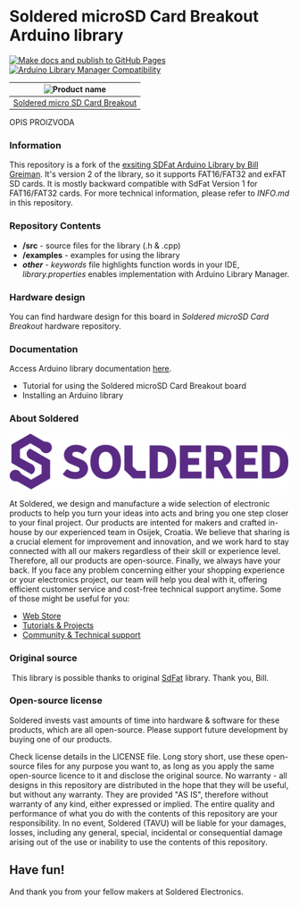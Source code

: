 # Soldered microSD Card Breakout Arduino library

[![Make docs and publish to GitHub Pages](https://github.com/SolderedElectronics/Soldered-SD-Card-Arduino-Library/actions/workflows/make_docs.yml/badge.svg?branch=dev)](https://github.com/SolderedElectronics/Soldered-SD-Card-Arduino-Library/actions/workflows/make_docs.yml)
[![Arduino Library Manager Compatibility](https://github.com/SolderedElectronics/Soldered-SD-Card-Arduino-Library/actions/workflows/arduino_lint.yml/badge.svg?branch=dev)](https://github.com/SolderedElectronics/Soldered-SD-Card-Arduino-Library/actions/workflows/arduino_lint.yml)

| ![Product name](https://upload.wikimedia.org/wikipedia/commons/8/8f/Example_image.svg) |
| :------------------------------------------------------------------------------------: |
|                      [Soldered micro SD Card Breakout](https://www.solde.red/333050)                      |

OPIS PROIZVODA

### Information

This repository is a fork of the [exsiting SDFat Arduino Library by Bill Greiman](https://github.com/greiman/SdFat). It's version 2 of the library, so it supports FAT16/FAT32 and exFAT SD cards. It is mostly backward compatible with SdFat Version 1 for FAT16/FAT32 cards. For more technical information, please refer to _INFO.md_ in this repository.

### Repository Contents

- **/src** - source files for the library (.h & .cpp)
- **/examples** - examples for using the library
- **_other_** - _keywords_ file highlights function words in your IDE, _library.properties_ enables implementation with Arduino Library Manager.

### Hardware design

You can find hardware design for this board in _Soldered microSD Card Breakout_ hardware repository.

### Documentation

Access Arduino library documentation [here](https://SolderedElectronics.github.io/Soldered-microSD-Card-Reader-Breakout-Arduino-Library/).

- Tutorial for using the Soldered microSD Card Breakout board
- Installing an Arduino library

### About Soldered

<img src="https://raw.githubusercontent.com/SolderedElectronics/Soldered-SD-Card-Arduino-Library/dev/extras/Soldered-logo-color.png" alt="soldered-logo" width="500"/>

At Soldered, we design and manufacture a wide selection of electronic products to help you turn your ideas into acts and bring you one step closer to your final project. Our products are intented for makers and crafted in-house by our experienced team in Osijek, Croatia. We believe that sharing is a crucial element for improvement and innovation, and we work hard to stay connected with all our makers regardless of their skill or experience level. Therefore, all our products are open-source. Finally, we always have your back. If you face any problem concerning either your shopping experience or your electronics project, our team will help you deal with it, offering efficient customer service and cost-free technical support anytime. Some of those might be useful for you:

- [Web Store](https://www.soldered.com/shop)
- [Tutorials & Projects](https://soldered.com/learn)
- [Community & Technical support](https://soldered.com/community)

### Original source
​
This library is possible thanks to original [SdFat](https://github.com/greiman/SdFat) library. Thank you, Bill.

### Open-source license

Soldered invests vast amounts of time into hardware & software for these products, which are all open-source. Please support future development by buying one of our products.

Check license details in the LICENSE file. Long story short, use these open-source files for any purpose you want to, as long as you apply the same open-source licence to it and disclose the original source. No warranty - all designs in this repository are distributed in the hope that they will be useful, but without any warranty. They are provided "AS IS", therefore without warranty of any kind, either expressed or implied. The entire quality and performance of what you do with the contents of this repository are your responsibility. In no event, Soldered (TAVU) will be liable for your damages, losses, including any general, special, incidental or consequential damage arising out of the use or inability to use the contents of this repository.

## Have fun!

And thank you from your fellow makers at Soldered Electronics.
